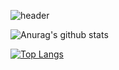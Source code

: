 ![header](https://capsule-render.vercel.app/api?color=random&height=300&text=Hello%20world%20👋&fontSize=80&width=500)


<!--
**phuocantd/phuocantd** is a ✨ _special_ ✨ repository because its `README.md` (this file) appears on your GitHub profile.

Here are some ideas to get you started:

- 🔭 I’m currently working on ...
- 🌱 I’m currently learning ...
- 👯 I’m looking to collaborate on ...
- 🤔 I’m looking for help with ...
- 💬 Ask me about ...
- 📫 How to reach me: ...
- 😄 Pronouns: ...
- ⚡ Fun fact: ...
-->
![Anurag's github stats](https://github-readme-stats.vercel.app/api?username=phuocantd&show_icons=true&theme=dark)

[![Top Langs](https://github-readme-stats.vercel.app/api/top-langs/?username=phuocantd&theme=dark&layout=compact)](https://github.com/anuraghazra/github-readme-stats)
